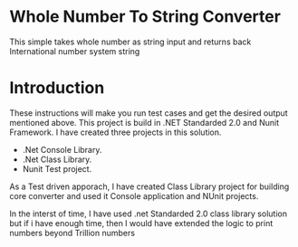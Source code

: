 # Whole Number To String Converter

This simple takes whole number as string input and returns back International number system string

# Introduction

These instructions will make you run test cases and get the desired output mentioned above. This project is build in .NET Standarded 2.0 and Nunit Framework.
I have created three projects in this solution.
 - .Net Console Library.
 - .Net Class Library.
 - Nunit Test project.
 
As a Test driven apporach, I have created Class Library project for building core converter and used it Console application and NUnit projects.

In the interst of time, I have used .net Standarded 2.0 class library solution but if i have enough time, then I would have extended the logic to print numbers beyond Trillion numbers

